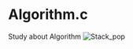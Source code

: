 # Algorithm.c
 Study about Algorithm
![Stack_pop](https://user-images.githubusercontent.com/53136613/150102572-00e27781-e424-45ec-91e4-0728305b8229.gif)
